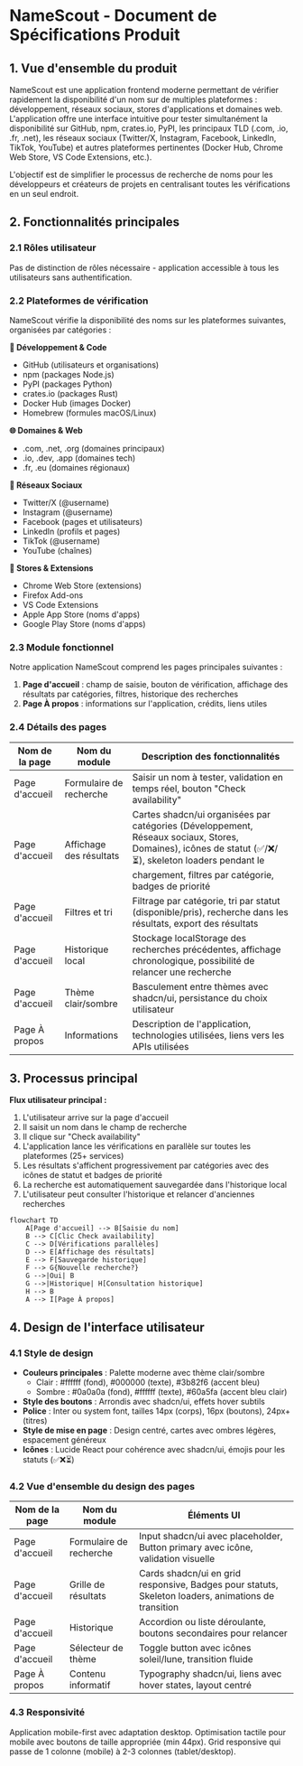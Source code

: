 # NameScout - Document de Spécifications Produit

## 1. Vue d'ensemble du produit

NameScout est une application frontend moderne permettant de vérifier rapidement la disponibilité d'un nom sur de multiples plateformes : développement, réseaux sociaux, stores d'applications et domaines web. L'application offre une interface intuitive pour tester simultanément la disponibilité sur GitHub, npm, crates.io, PyPI, les principaux TLD (.com, .io, .fr, .net), les réseaux sociaux (Twitter/X, Instagram, Facebook, LinkedIn, TikTok, YouTube) et autres plateformes pertinentes (Docker Hub, Chrome Web Store, VS Code Extensions, etc.).

L'objectif est de simplifier le processus de recherche de noms pour les développeurs et créateurs de projets en centralisant toutes les vérifications en un seul endroit.

## 2. Fonctionnalités principales

### 2.1 Rôles utilisateur

Pas de distinction de rôles nécessaire - application accessible à tous les utilisateurs sans authentification.

### 2.2 Plateformes de vérification

NameScout vérifie la disponibilité des noms sur les plateformes suivantes, organisées par catégories :

**🔧 Développement & Code**
- GitHub (utilisateurs et organisations)
- npm (packages Node.js)
- PyPI (packages Python)
- crates.io (packages Rust)
- Docker Hub (images Docker)
- Homebrew (formules macOS/Linux)

**🌐 Domaines & Web**
- .com, .net, .org (domaines principaux)
- .io, .dev, .app (domaines tech)
- .fr, .eu (domaines régionaux)

**📱 Réseaux Sociaux**
- Twitter/X (@username)
- Instagram (@username)
- Facebook (pages et utilisateurs)
- LinkedIn (profils et pages)
- TikTok (@username)
- YouTube (chaînes)

**🏪 Stores & Extensions**
- Chrome Web Store (extensions)
- Firefox Add-ons
- VS Code Extensions
- Apple App Store (noms d'apps)
- Google Play Store (noms d'apps)

### 2.3 Module fonctionnel

Notre application NameScout comprend les pages principales suivantes :
1. **Page d'accueil** : champ de saisie, bouton de vérification, affichage des résultats par catégories, filtres, historique des recherches
2. **Page À propos** : informations sur l'application, crédits, liens utiles

### 2.4 Détails des pages

| Nom de la page | Nom du module | Description des fonctionnalités |
|----------------|---------------|----------------------------------|
| Page d'accueil | Formulaire de recherche | Saisir un nom à tester, validation en temps réel, bouton "Check availability" |
| Page d'accueil | Affichage des résultats | Cartes shadcn/ui organisées par catégories (Développement, Réseaux sociaux, Stores, Domaines), icônes de statut (✅/❌/⏳), skeleton loaders pendant le chargement, filtres par catégorie, badges de priorité |
| Page d'accueil | Filtres et tri | Filtrage par catégorie, tri par statut (disponible/pris), recherche dans les résultats, export des résultats |
| Page d'accueil | Historique local | Stockage localStorage des recherches précédentes, affichage chronologique, possibilité de relancer une recherche |
| Page d'accueil | Thème clair/sombre | Basculement entre thèmes avec shadcn/ui, persistance du choix utilisateur |
| Page À propos | Informations | Description de l'application, technologies utilisées, liens vers les APIs utilisées |

## 3. Processus principal

**Flux utilisateur principal :**
1. L'utilisateur arrive sur la page d'accueil
2. Il saisit un nom dans le champ de recherche
3. Il clique sur "Check availability"
4. L'application lance les vérifications en parallèle sur toutes les plateformes (25+ services)
5. Les résultats s'affichent progressivement par catégories avec des icônes de statut et badges de priorité
6. La recherche est automatiquement sauvegardée dans l'historique local
7. L'utilisateur peut consulter l'historique et relancer d'anciennes recherches

```mermaid
flowchart TD
    A[Page d'accueil] --> B[Saisie du nom]
    B --> C[Clic Check availability]
    C --> D[Vérifications parallèles]
    D --> E[Affichage des résultats]
    E --> F[Sauvegarde historique]
    F --> G{Nouvelle recherche?}
    G -->|Oui| B
    G -->|Historique| H[Consultation historique]
    H --> B
    A --> I[Page À propos]
```

## 4. Design de l'interface utilisateur

### 4.1 Style de design

- **Couleurs principales** : Palette moderne avec thème clair/sombre
  - Clair : #ffffff (fond), #000000 (texte), #3b82f6 (accent bleu)
  - Sombre : #0a0a0a (fond), #ffffff (texte), #60a5fa (accent bleu clair)
- **Style des boutons** : Arrondis avec shadcn/ui, effets hover subtils
- **Police** : Inter ou system font, tailles 14px (corps), 16px (boutons), 24px+ (titres)
- **Style de mise en page** : Design centré, cartes avec ombres légères, espacement généreux
- **Icônes** : Lucide React pour cohérence avec shadcn/ui, émojis pour les statuts (✅❌⏳)

### 4.2 Vue d'ensemble du design des pages

| Nom de la page | Nom du module | Éléments UI |
|----------------|---------------|-------------|
| Page d'accueil | Formulaire de recherche | Input shadcn/ui avec placeholder, Button primary avec icône, validation visuelle |
| Page d'accueil | Grille de résultats | Cards shadcn/ui en grid responsive, Badges pour statuts, Skeleton loaders, animations de transition |
| Page d'accueil | Historique | Accordion ou liste déroulante, boutons secondaires pour relancer |
| Page d'accueil | Sélecteur de thème | Toggle button avec icônes soleil/lune, transition fluide |
| Page À propos | Contenu informatif | Typography shadcn/ui, liens avec hover states, layout centré |

### 4.3 Responsivité

Application mobile-first avec adaptation desktop. Optimisation tactile pour mobile avec boutons de taille appropriée (min 44px). Grid responsive qui passe de 1 colonne (mobile) à 2-3 colonnes (tablet/desktop).
